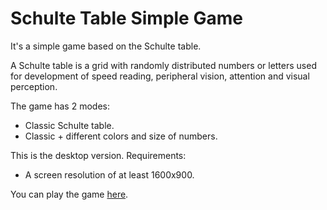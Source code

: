 # Schulte Table Simple Game
It's a simple game based on the Schulte table.

A Schulte table is a grid with randomly distributed numbers or letters used for development of speed reading, peripheral vision, attention and visual perception.


The game has 2 modes:
* Classic Schulte table.
* Classic + different colors and size of numbers.

This is the desktop version. Requirements:
* A screen resolution of at least 1600x900.

You can play the game [here](https://onkabb.github.io/Schulte-Table-Game/).